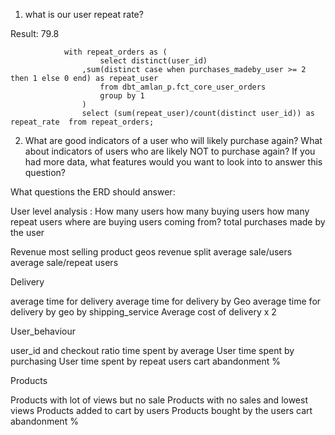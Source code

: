

1. what is our user repeat rate?

Result: 79.8

                with repeat_orders as (
                        select distinct(user_id)
                    ,sum(distinct case when purchases_madeby_user >= 2 then 1 else 0 end) as repeat_user
                        from dbt_amlan_p.fct_core_user_orders
                        group by 1
                    )
                    select (sum(repeat_user)/count(distinct user_id)) as repeat_rate  from repeat_orders;

2. What are good indicators of a user who will likely purchase again? What about indicators of users who are likely NOT to purchase again? If you had more data, what features would you want to look into to answer this question?

















What questions the ERD should answer:

User level analysis :
How many users
how many buying users 
how many repeat users
where are buying users coming from?
total purchases made by the user


Revenue
most selling product
geos revenue split 
average sale/users
average sale/repeat users


Delivery 

average time for delivery 
average time for delivery by Geo 
average time for delivery by geo by shipping_service
Average cost of delivery x 2


User_behaviour

user_id and checkout ratio 
time spent by average User 
time spent by purchasing User
time spent by repeat users
cart abandonment %

Products

Products with lot of views but no sale 
Products with no sales and lowest views
Products added to cart by users
Products bought by the users
cart abandonment %
